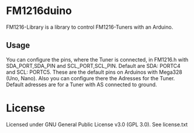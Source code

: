 # FM1216duino

FM1216-Library is a library to control FM1216-Tuners with an Arduino.

## Usage
You can configure the pins, where the Tuner is connected, in FM1216.h with SDA_PORT,SDA_PIN and SCL_PORT,SCL_PIN. Default are SDA: PORTC4 and SCL: PORTC5. These are the default pins on Arduinos with Mega328 (Uno, Nano).
Also you can configure there the Adresses for the Tuner. Default adresses are for a Tuner with AS connected to ground.


# License
Licensed under GNU General Public License v3.0 (GPL 3.0). See license.txt
